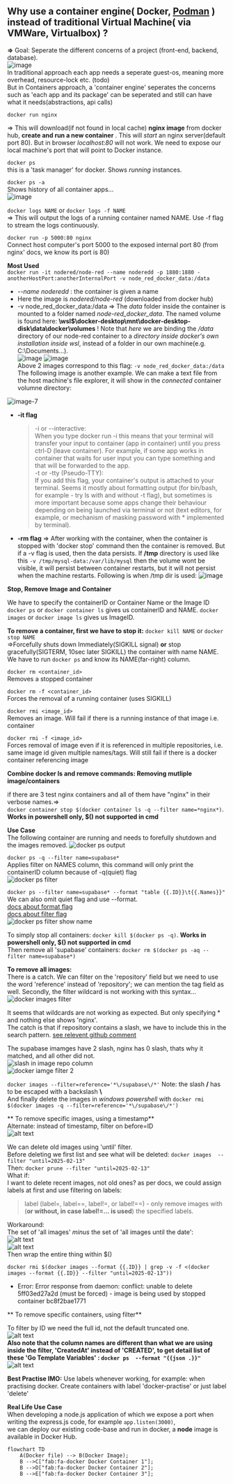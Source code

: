 ## Why use a container engine( Docker, [Podman](https://docs.podman.io/en/latest/index.html) ) **instead of** traditional Virtual Machine( via VMWare, Virtualbox) ?
**=>**
Goal: Seperate the different concerns of a project (front-end, backend, database).  
![image](https://github.com/user-attachments/assets/27d67b70-8ccb-48b4-8767-bd5536cf4a05)  
In traditional approach each app needs a seperate guest-os, meaning more overhead, resource-lock etc. (todo) <br>
But in Containers approach, a 'container engine' seperates the concerns such as 'each app and its package' can be seperated and still can have what it needs(abstractions, api calls)



`docker run nginx`

=> This will download(if not found in local cache) **nginx image** from docker hub, **create and run a new container** . This will _start_ an nginx server(default port 80). But in browser _localhost:80_ will not work. We need to expose our local machine's port that will point to Docker instance.

`docker ps`  
this is a 'task manager' for docker. Shows _running_ instances.

`docker ps -a`  
Shows history of all container apps...  
![image](https://github.com/user-attachments/assets/38e4af3b-4b6f-4acc-b7ec-1561be5864c2)

`docker logs NAME` or `docker logs -f NAME`  
=> This will output the logs of a running container named NAME. Use -f flag to stream the logs continuously.

`docker run -p 5000:80 nginx`  
Connect host computer's port 5000 to the exposed internal port 80 (from nginx' docs, we know its port is 80)

**Most Used**  
`docker run -it nodered/node-red --name noderedd -p 1880:1880 -anotherHostPort:anotherInternalPort -v node_red_docker_data:/data  `  
- _--name noderedd_ : the container is given a name
- Here the image is _nodered/node-red_ (downloaded from docker hub)
- -v node_red_docker_data:/data => The _data_ folder inside the container is mounted to a folder named _node-red_docker_data_. The named volume is found here: **\\wsl$\docker-desktop\mnt\docker-desktop-disk\data\docker\volumes** ! Note that _here_ we are binding the _/data_ directory of our node-red container to a _directory inside docker's own installation inside wsl_, instead of a folder in our own machine(e.g. C:\Documents\...).  
![image](https://github.com/user-attachments/assets/7007e1ff-2d05-4313-9bac-5ce1c73f4751)
![image](https://github.com/user-attachments/assets/e782b65e-1ee6-4d73-af00-2bbdaff405d1)  
Above 2 images correspond to this flag: `-v node_red_docker_data:/data`
The following image is another example. We can make a text file from  the host machine's file explorer, it will show in the _connected_ container volumne directory:  

![image-7](../media%20assets/image-7.png)  


- **-it flag**
    >-i or --interactive:  
    When you type docker run -i this means that your terminal will transfer your input to container (app in container) until you press ctrl-D (leave container). For example, if some app works in container that waits for user input you can type something and that will be forwarded to the app.  
    -t or -tty (Pseudo-TTY):  
    If you add this flag, your container's output is attached to your terminal. Seems it mostly about formatting output (for bin/bash, for example - try ls with and without -t flag), but sometimes is more important because some apps change their behaviour depending on being launched via terminal or not (text editors, for example, or mechanism of masking password with * implemented by terminal).  
- **-rm flag**
  => After working with the container, when the container is stopped with 'docker stop' command then the container is removed. But if a -v flag is used, then the data persists. If **/tmp** directory is used like this `-v /tmp/mysql-data:/var/lib/mysql` then the volume wont be visible, it will persist between container restarts, but it will not persist when the machine restarts.
   Following is when /tmp dir is used:
  ![image](https://github.com/user-attachments/assets/7d4d338c-d548-4f52-8ca4-05d66401d4b7)

**Stop, Remove Image and Container**  

We have to specify the containerID or Container Name or the Image ID
`docker ps` or `docker container ls` gives us containerID and NAME. 
`docker images` or `docker image ls` gives us ImageID.

**To remove a container, first we have to stop it:**
`docker kill NAME` or `docker stop NAME`  
=>Forcefully shuts down Immediately(SIGKILL signal) **or** stop gracefully(SIGTERM, 10sec later SIGKILL) the container with name NAME.
We have to run `docker ps` and know its NAME(far-right) column.  
 
`docker rm <container_id>`  
Removes a stopped container

`docker rm -f <container_id>`  
Forces the removal of a running container (uses SIGKILL)

`docker rmi <image_id>`  
Removes an image. Will fail if there is a running instance of that image i.e. container

`docker rmi -f <image_id>`  
Forces removal of image even if it is referenced in multiple repositories, i.e. same image id given multiple names/tags. Will still fail if there is a docker container referencing image  

  
**Combine docker ls and remove commands: Removing mutliple image/containers**

if there are 3 test nginx containers and all of them have "nginx" in their verbose names.=>  
`docker container stop $(docker container ls -q --filter name=*nginx*)`. **Works in powershell only, $() not supported in cmd**  

**Use Case**  
The following container are running and needs to forefully shutdown and the images removed.
![`docker ps` output](../media%20assets/image-1.png)

`docker ps -q --filter name=supabase*`  
Applies filter on NAMES column, this command will only print the containerID column because of -q(quiet) flag  
![docker ps filter](../media%20assets/image-2.png)  

`docker ps --filter name=supabase* --format "table {{.ID}}\t{{.Names}}"`  
We can also omit quiet flag and use --format.  
[docs about format flag](https://docs.docker.com/engine/cli/formatting/#json)  
[docs about filter flag](https://docs.docker.com/reference/cli/docker/container/ls/#filter)  
![docker ps filter show name](../media%20assets/image-3.png)  


To simply stop all containers: `docker kill $(docker ps -q)`. **Works in powershell only, \$() not supported in cmd**  
Then remove all 'supabase' containers: `docker rm $(docker ps -aq --filter name=supabase*)`  
  

**To remove all images:**  
There is a catch. We can filter on the 'repository' field but we need to use the word 'reference' instead of 'repository'; we can mention the tag field as well. Secondly, the filter wildcard is not working with this syntax...  
![docker images filter](../media%20assets/image-4.png)

It seems that wildcards are not working as expected. But only specifying * and nothing else shows 'nginx'.  
The catch is that if repository contains a slash, we have to include this in the search pattern. [see relevent github comment](https://github.com/docker/cli/issues/1332#issuecomment-441082261)

The supabase imamges have 2 slash, nginx has 0 slash, thats why it matched, and all other did not.  
![slash in image repo column](../media%20assets/image-5.png)  
![docker iamge filter 2](../media%20assets/image-6.png)

`docker images --filter=reference='*\/supabase\/*'` Note: the slash **/** has to be escaped with a backslash **\\**  
And finally delete the images in _windows powershell_ with `docker rmi $(docker images -q --filter=reference='*\/supabase\/*')`  



** To remove specific images, using a timestamp**    
Alternate: instead of timestamp, filter on before=ID  
![alt text](image-4.png)<br>

We can delete old images using 'until' filter.  
Before deleting we first  list and see what will be deleted: `docker images  --filter "until=2025-02-13"`   
Then: `docker prune --filter "until=2025-02-13"`  
What if:  
I want to delete recent images, not old ones? as per docs, we could assign labels at first and use filtering on labels:  
>label (label=<key>, label=<key>=<value>, label!=<key>, or label!=<key>=<value>) - only remove images with (**or without, in case label!=... is used**) the specified labels.  

Workaround:  
The set of 'all images' _minus_ the set of 'all images until the date':  
![alt text](image.png)  
![alt text](image-1.png)  
Then wrap the entire thing within $()  

`docker rmi $(docker images --format {{.ID}} | grep -v -f <(docker images --format {{.ID}} --filter "until=2025-02-13"))`  

- Error: Error response from daemon: conflict: unable to delete 5ff03ed27a2d (must be forced) - image is being used by stopped container bc8f2bae1771

** To remove specific containers, using filter**    

To filter by ID we need the full id, not the default truncated one.  
![alt text](image-7.png)  
**Also note that the column names are different than what we are using inside the filter, 'CreatedAt' instead of 'CREATED', to get detail list of these 'Go Template Variables' : `docker ps  --format "{{json .}}"`**
![alt text](image-6.png)  


**Best Practise IMO:** Use labels whenever working, for example: when practising docker. Create containers with label 'docker-practise' or just label 'delete'  



**Real Life Use Case**  
When developing a node.js application of which we expose a port when writing the express.js code, for example `app.listen(3000)`,  
we can deploy our existing code-base and run in docker, a **node** image is available in Docker Hub.

```mermaid
flowchart TD
    A(Docker file) --> B(Docker Image);
    B -->C["fab:fa-docker Docker Container 1"];
    B -->D["fab:fa-docker Docker Container 2"];
    B -->E["fab:fa-docker Docker Container 3"];

```
